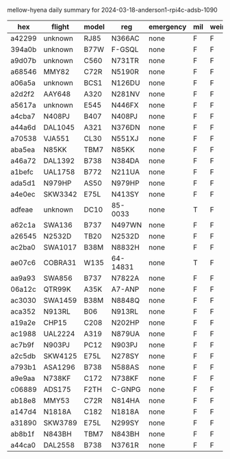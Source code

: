 mellow-hyena daily summary for 2024-03-18-anderson1-rpi4c-adsb-1090

|hex|flight|model|reg|emergency|mil|weirdo|
|--|--|--|--|--|--|--|
|a42299|unknown|RJ85|N366AC|none|F|F|
|394a0b|unknown|B77W|F-GSQL|none|F|F|
|a9d07b|unknown|C560|N731TR|none|F|F|
|a68546|MMY82|C72R|N5190R|none|F|F|
|a06a5a|unknown|BCS1|N126DU|none|F|F|
|a2d2f2|AAY648|A320|N281NV|none|F|F|
|a5617a|unknown|E545|N446FX|none|F|F|
|a4cba7|N408PJ|B407|N408PJ|none|F|F|
|a44a6d|DAL1045|A321|N376DN|none|F|F|
|a70538|VJA551|CL30|N551XJ|none|F|F|
|aba5ea|N85KK|TBM7|N85KK|none|F|F|
|a46a72|DAL1392|B738|N384DA|none|F|F|
|a1befc|UAL1758|B772|N211UA|none|F|F|
|ada5d1|N979HP|AS50|N979HP|none|F|F|
|a4e0ec|SKW3342|E75L|N413SY|none|F|F|
|adfeae|unknown|DC10|85-0033|none|T|F|
|a62c1a|SWA136|B737|N497WN|none|F|F|
|a26545|N2532D|TB20|N2532D|none|F|F|
|ac2ba0|SWA1017|B38M|N8832H|none|F|F|
|ae07c6|COBRA31|W135|64-14831|none|T|F|
|aa9a93|SWA856|B737|N7822A|none|F|F|
|06a12c|QTR99K|A35K|A7-ANP|none|F|F|
|ac3030|SWA1459|B38M|N8848Q|none|F|F|
|aca352|N913RL|B06|N913RL|none|F|F|
|a19a2e|CHP15|C208|N202HP|none|F|F|
|ac1988|UAL2224|A319|N879UA|none|F|F|
|ac7b9f|N903PJ|PC12|N903PJ|none|F|F|
|a2c5db|SKW4125|E75L|N278SY|none|F|F|
|a793b1|ASA1296|B738|N588AS|none|F|F|
|a9e9aa|N738KF|C172|N738KF|none|F|F|
|c06889|ADS175|F2TH|C-GNPG|none|F|F|
|ab18e8|MMY53|C72R|N814HA|none|F|F|
|a147d4|N1818A|C182|N1818A|none|F|F|
|a31890|SKW3789|E75L|N299SY|none|F|F|
|ab8b1f|N843BH|TBM7|N843BH|none|F|F|
|a44ca0|DAL2558|B738|N3761R|none|F|F|
